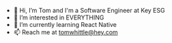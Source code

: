 - 👋 Hi, I’m Tom and I'm a Software Engineer at Key ESG
- 👀 I’m interested in EVERYTHING 
- 🌱 I’m currently learning React Native
- 📫 Reach me at tomwhittle@hey.com
